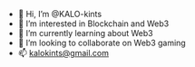 - 👋 Hi, I’m @KALO-kints
- 👀 I’m interested in Blockchain and Web3
- 🌱 I’m currently learning about Web3
- 💞️ I’m looking to collaborate on Web3 gaming 
- 📫 kalokints@gmail.com
  
<!---
KALO-kints/KALO-kints is a ✨ special ✨ repository because its `README.md` (this file) appears on your GitHub profile.
You can click the Preview link to take a look at your changes.
--->

